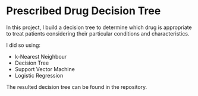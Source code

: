 # Prescribed Drug Decision Tree

In this project, I build a decision tree to determine which drug is appropriate to treat patients considering their particular conditions and characteristics.

I did so using:
- k-Nearest Neighbour
- Decision Tree
- Support Vector Machine
- Logistic Regression

The resulted decision tree can be found in the repository.
